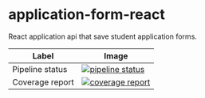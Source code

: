 # application-form-react
React application api that save student application forms.

| Label | Image |
| --- | --- |
| Pipeline status | [![pipeline status](https://gitlab.com/senth542002/application-form-react/badges/master/pipeline.svg)](https://gitlab.com/senth542002/application-form-react/commits/master) |
|Coverage report | [![coverage report](https://gitlab.com/senth542002/application-form-react/badges/master/coverage.svg)](https://gitlab.com/senth542002/application-form-react/commits/master) |


